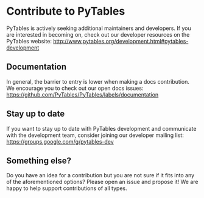 # Contribute to PyTables

PyTables is actively seeking additional maintainers and developers. If you are interested in becoming on, check out our developer resources on the PyTables website: http://www.pytables.org/development.html#pytables-development

## Documentation

In general, the barrier to entry is lower when making a docs contribution. We encourage you to check out our open docs issues: https://github.com/PyTables/PyTables/labels/documentation

## Stay up to date

If you want to stay up to date with PyTables development and communicate with the development team, consider joining our developer mailing list: https://groups.google.com/g/pytables-dev

## Something else?

Do you have an idea for a contribution but you are not sure if it fits into any of the aforementioned options? Please open an issue and propose it! We are happy to help support contributions of all types.
